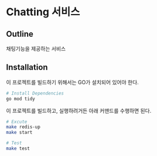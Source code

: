 # Chatting 서비스

## Outline

채팅기능을 제공하는 서비스

## Installation

이 프로젝트를 빌드하기 위해서는 GO가 설치되어 있어야 한다.

```bash
# Install Dependencies
go mod tidy
```

이 프로젝트를 빌드하고, 실행하려거든 아래 커맨드를 수행하면 된다.

```bash
# Excute
make redis-up
make start

# Test
make test
```
